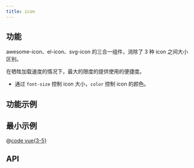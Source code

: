 ```yaml
---
title: icon
---
```


## 功能

awesome-icon、el-icon、svg-icon 的三合一组件，消除了 3 种 icon 之间大小区别。

在牺牲加载速度的情况下，最大的限度的提供使用的便捷度。
- 通过 `font-size` 控制 icon 大小，`color` 控制 icon 的颜色。


## 功能示例

<Example />

## 最小示例

@[code vue{3-5}](@/components/icon/docs/simple.vue)

## API

<Usage />

<script setup>
import Example from "@/components/icon/docs/example.vue";
import Usage from "@/components/icon/docs/usage.vue";
</script>